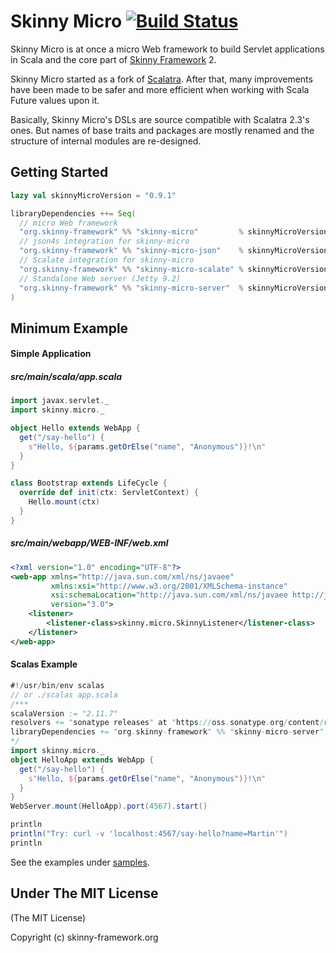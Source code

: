 # Skinny Micro [![Build Status](https://travis-ci.org/skinny-framework/skinny-micro.svg)](https://travis-ci.org/skinny-framework/skinny-micro)

Skinny Micro is at once a micro Web framework to build Servlet applications in Scala and the core part of [Skinny Framework](http://skinny-framework.org/) 2.

Skinny Micro started as a fork of [Scalatra](http://scalatra.org/). After that, many improvements have been made to be safer and more efficient when working with Scala Future values upon it.

Basically, Skinny Micro's DSLs are source compatible with Scalatra 2.3's ones. But names of base traits and packages are mostly renamed and the structure of internal modules are re-designed.

## Getting Started

```scala
lazy val skinnyMicroVersion = "0.9.1"

libraryDependencies ++= Seq(
  // micro Web framework
  "org.skinny-framework" %% "skinny-micro"         % skinnyMicroVersion,
  // json4s integration for skinny-micro
  "org.skinny-framework" %% "skinny-micro-json"    % skinnyMicroVersion,
  // Scalate integration for skinny-micro
  "org.skinny-framework" %% "skinny-micro-scalate" % skinnyMicroVersion,
  // Standalone Web server (Jetty 9.2)
  "org.skinny-framework" %% "skinny-micro-server"  % skinnyMicroVersion
)
```

## Minimum Example

#### Simple Application

##### src/main/scala/app.scala

```scala
import javax.servlet._
import skinny.micro._

object Hello extends WebApp {
  get("/say-hello") {
    s"Hello, ${params.getOrElse("name", "Anonymous")}!\n"
  }
}

class Bootstrap extends LifeCycle {
  override def init(ctx: ServletContext) {
    Hello.mount(ctx)
  }
}
```

##### src/main/webapp/WEB-INF/web.xml

```xml
<?xml version="1.0" encoding="UTF-8"?>
<web-app xmlns="http://java.sun.com/xml/ns/javaee"
         xmlns:xsi="http://www.w3.org/2001/XMLSchema-instance"
         xsi:schemaLocation="http://java.sun.com/xml/ns/javaee http://java.sun.com/xml/ns/javaee/web-app_3_0.xsd"
         version="3.0">
    <listener>
        <listener-class>skinny.micro.SkinnyListener</listener-class>
    </listener>
</web-app>
```

#### Scalas Example

```scala
#!/usr/bin/env scalas
// or ./scalas app.scala
/***
scalaVersion := "2.11.7"
resolvers += "sonatype releases" at "https://oss.sonatype.org/content/repositories/releases"
libraryDependencies += "org.skinny-framework" %% "skinny-micro-server" % "0.9.1"
*/
import skinny.micro._
object HelloApp extends WebApp {
  get("/say-hello") {
    s"Hello, ${params.getOrElse("name", "Anonymous")}!\n"
  }
}
WebServer.mount(HelloApp).port(4567).start()

println
println("Try: curl -v 'localhost:4567/say-hello?name=Martin'")
println
```

See the examples under [samples](https://github.com/skinny-framework/skinny-micro/tree/master/samples).

## Under The MIT License

(The MIT License)

Copyright (c) skinny-framework.org



